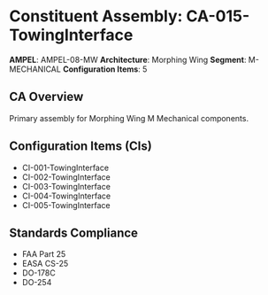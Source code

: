 # Constituent Assembly: CA-015-TowingInterface

**AMPEL**: AMPEL-08-MW
**Architecture**: Morphing Wing
**Segment**: M-MECHANICAL
**Configuration Items**: 5

## CA Overview
Primary assembly for Morphing Wing M Mechanical components.

## Configuration Items (CIs)
- CI-001-TowingInterface
- CI-002-TowingInterface
- CI-003-TowingInterface
- CI-004-TowingInterface
- CI-005-TowingInterface

## Standards Compliance
- FAA Part 25
- EASA CS-25
- DO-178C
- DO-254

